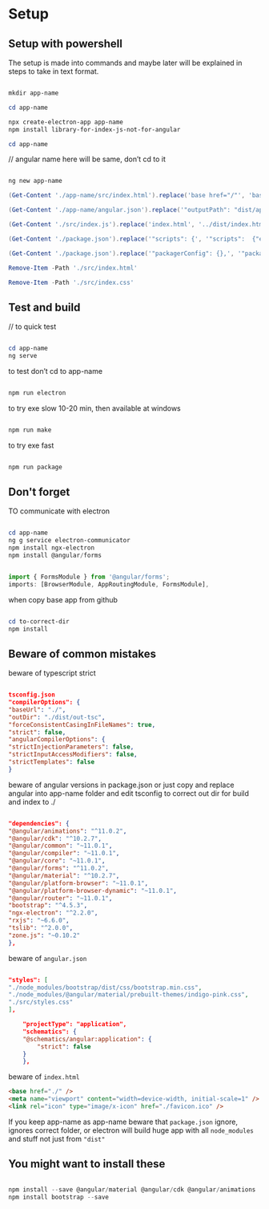 # Setup

## Setup with powershell

The setup is made into commands and maybe later will be explained in steps to take in text format.

```powershell

mkdir app-name

cd app-name

npx create-electron-app app-name
npm install library-for-index-js-not-for-angular

cd app-name

```

// angular name here will be same, don’t cd to it

```powershell

ng new app-name

(Get-Content './app-name/src/index.html').replace('base href="/"', 'base href="./"') | Set-Content './app-name/src/index.html'

(Get-Content './app-name/angular.json').replace('"outputPath": "dist/app-name",', '"outputPath": "../dist",') | Set-Content './app-name/angular.json'

(Get-Content './src/index.js').replace('index.html', '../dist/index.html') | Set-Content './src/index.js'

(Get-Content './package.json').replace('"scripts": {', '"scripts":  {"electron": "npm --prefix ./app-name/ run build &amp;&amp; npm --prefix ./ start",') | Set-Content './package.json'

(Get-Content './package.json').replace('"packagerConfig": {},', '"packagerConfig": {"ignore": ["/app-name"]},') | Set-Content './package.json'

Remove-Item -Path './src/index.html'

Remove-Item -Path './src/index.css'

```

## Test and build

// to quick test

```powershell

cd app-name
ng serve

```

to test
don’t cd to app-name

```powershell

npm run electron

```

to try exe slow 10-20 min, then available at windows

```powershell

npm run make

```

to try exe fast

```powershell

npm run package

```

## Don't forget

TO communicate with electron

```powershell

cd app-name
ng g service electron-communicator
npm install ngx-electron
npm install @angular/forms

```

```typescript

import { FormsModule } from '@angular/forms';
imports: [BrowserModule, AppRoutingModule, FormsModule],

```

when copy base app from github

```powershell

cd to-correct-dir
npm install

```

## Beware of common mistakes

beware of typescript strict

```json

tsconfig.json
"compilerOptions": {
"baseUrl": "./",
"outDir": "./dist/out-tsc",
"forceConsistentCasingInFileNames": true,
"strict": false,
"angularCompilerOptions": {
"strictInjectionParameters": false,
"strictInputAccessModifiers": false,
"strictTemplates": false
}

```

beware of angular versions in package.json
or just copy and replace angular into app-name folder and edit tsconfig to correct out dir for build and index to ./

```json

"dependencies": {
"@angular/animations": "^11.0.2",
"@angular/cdk": "^10.2.7",
"@angular/common": "~11.0.1",
"@angular/compiler": "~11.0.1",
"@angular/core": "~11.0.1",
"@angular/forms": "^11.0.2",
"@angular/material": "^10.2.7",
"@angular/platform-browser": "~11.0.1",
"@angular/platform-browser-dynamic": "~11.0.1",
"@angular/router": "~11.0.1",
"bootstrap": "^4.5.3",
"ngx-electron": "^2.2.0",
"rxjs": "~6.6.0",
"tslib": "^2.0.0",
"zone.js": "~0.10.2"
},

```

beware of
`angular.json`

```json

"styles": [
"./node_modules/bootstrap/dist/css/bootstrap.min.css",
"./node_modules/@angular/material/prebuilt-themes/indigo-pink.css",
"./src/styles.css"
],

    "projectType": "application",
    "schematics": {
    "@schematics/angular:application": {
        "strict": false
    }
    },

```

beware of
`index.html`

```html
<base href="./" />
<meta name="viewport" content="width=device-width, initial-scale=1" />
<link rel="icon" type="image/x-icon" href="./favicon.ico" />
```

If you keep app-name as app-name
beware that `package.json` ignore, ignores correct folder, or electron will build huge app with all `node_modules` and stuff not just from `"dist"`

## You might want to install these

```powershell

npm install --save @angular/material @angular/cdk @angular/animations
npm install bootstrap --save

```
